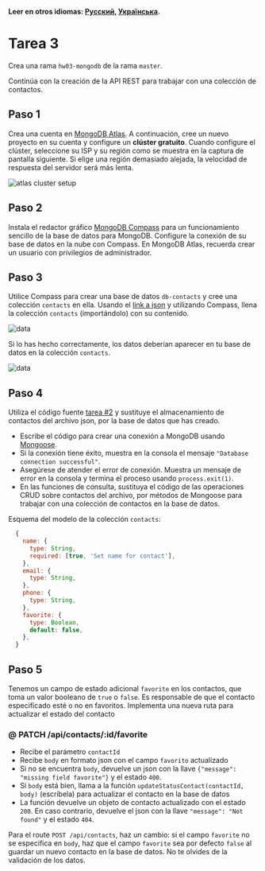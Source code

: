 **Leer en otros idiomas: [Русский](README.md), [Українська](README.ua.md).**

# Tarea 3

Crea una rama `hw03-mongodb` de la rama `master`.

Continúa con la creación de la API REST para trabajar con una colección de contactos.

## Paso 1

Crea una cuenta en [MongoDB Atlas](https://www.mongodb.com/cloud/atlas). A continuación, cree un nuevo proyecto en su cuenta y configure un **clúster gratuito**. Cuando configure el clúster, seleccione su ISP y su región como se muestra en la captura de pantalla siguiente. Si elige una región demasiado alejada, la velocidad de respuesta del servidor será más lenta.

![atlas cluster setup](./atlas-cluster.jpg)

## Paso 2

Instala el redactor gráfico [MongoDB Compass](https://www.mongodb.com/download-center/compass) para un funcionamiento sencillo de la base de datos para MongoDB. Configure la conexión de su base de datos en la nube con Compass. En MongoDB Atlas, recuerda crear un usuario con privilegios de administrador.

## Paso 3

Utilice Compass para crear una base de datos `db-contacts` y cree una colección `contacts` en ella. Usando el [link a json](./contacts.json) y utilizando Compass, llena la colección `contacts` (importándolo) con su contenido.

![data](./json-data.png)

Si lo has hecho correctamente, los datos deberían aparecer en tu base de datos en la colección `contacts`.

![data](./mongo-data.png)
## Paso 4

Utiliza el código fuente [tarea #2](../homework-02/README.md) y sustituye el almacenamiento de contactos del archivo json, por la base de datos que has creado.

- Escribe el código para crear una conexión a MongoDB usando [Mongoose](https://mongoosejs.com/).
- Si la conexión tiene éxito, muestra en la consola el mensaje `"Database connection successful"`.
- Asegúrese de atender el error de conexión. Muestra un mensaje de error en la consola y termina el proceso usando `process.exit(1)`.
- En las funciones de consulta, sustituya el código de las operaciones CRUD sobre contactos del archivo, por métodos de Mongoose para trabajar con una colección de contactos en la base de datos.

Esquema del modelo de la colección `contacts`:

```js
  {
    name: {
      type: String,
      required: [true, 'Set name for contact'],
    },
    email: {
      type: String,
    },
    phone: {
      type: String,
    },
    favorite: {
      type: Boolean,
      default: false,
    },
  }
```

## Paso 5

Tenemos un campo de estado adicional `favorite` en los contactos, que toma un valor booleano de `true` o `false`. Es responsable de que el contacto especificado esté o no en favoritos. Implementa una nueva ruta para actualizar el estado del contacto

### @ PATCH /api/contacts/:id/favorite

- Recibe el parámetro `contactId`
- Recibe `body` en formato json con el campo `favorito` actualizado
- Si no se encuentra `body`, devuelve un json con la llave `{"message": "missing field favorite"}` y el estado `400`.
- Si `body` está bien, llama a la función `updateStatusContact(contactId, body)` (escríbela) para actualizar el contacto en la base de datos
- La función devuelve un objeto de contacto actualizado con el estado `200`. En caso contrario, devuelve el json con la llave `"message": "Not found"` y el estado `404`.


Para el route `POST /api/contacts`, haz un cambio: si el campo `favorite` no se especifica en `body`, haz que el campo `favorite` sea por defecto `false` al guardar un nuevo contacto en la base de datos. No te olvides de la validación de los datos.
